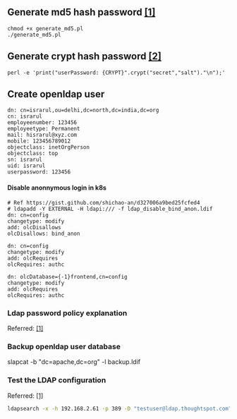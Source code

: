 ## Generate md5 hash password [[1]](https://www.openldap.org/faq/data/cache/418.html)
```
chmod +x generate_md5.pl
./generate_md5.pl
```

## Generate crypt hash password [[2]](https://www.openldap.org/faq/data/cache/344.html)
```
perl -e 'print("userPassword: {CRYPT}".crypt("secret","salt")."\n");'
```

## Create openldap user
```
dn: cn=israrul,ou=delhi,dc=north,dc=india,dc=org
cn: israrul
employeenumber: 123456
employeetype: Permanent
mail: hisrarul@xyz.com
mobile: 123456789012
objectclass: inetOrgPerson
objectclass: top
sn: israrul
uid: israrul
userpassword: 123456
```

#### Disable anonnymous login in k8s
```
# Ref https://gist.github.com/shichao-an/d327006a9bed25fcfed4
# ldapadd -Y EXTERNAL -H ldapi:/// -f ldap_disable_bind_anon.ldif
dn: cn=config
changetype: modify
add: olcDisallows
olcDisallows: bind_anon

dn: cn=config
changetype: modify
add: olcRequires
olcRequires: authc

dn: olcDatabase={-1}frontend,cn=config
changetype: modify
add: olcRequires
olcRequires: authc
```

### Ldap password policy explanation
Referred: [[1]](https://www.zytrax.com/books/ldap/ch6/ppolicy.html#pwdpolicyattributes)

### Backup openldap user database
slapcat -b "dc=apache,dc=org" -l backup.ldif

### Test the LDAP configuration
Referred: [[1]](https://docs.thoughtspot.com/6.3/admin/setup/test-ldap.html)
```bash
ldapsearch -x -h 192.168.2.61 -p 389 -D "testuser@ldap.thoughtspot.com" -W -b "dc=ldap,dc=thoughtspot,dc=com" cn
```
